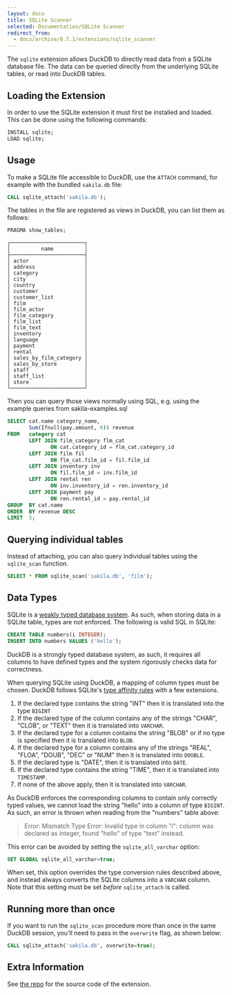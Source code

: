 ```yaml
---
layout: docu
title: SQLite Scanner
selected: Documentation/SQLite Scanner
redirect_from:
  - docs/archive/0.7.1/extensions/sqlite_scanner
---
```


The `sqlite` extension allows DuckDB to directly read data from a SQLite database file. The data can be queried directly from the underlying SQLite tables, or read into DuckDB tables.

## Loading the Extension

In order to use the SQLite extension it must first be installed and loaded. This can be done using the following commands:

```sql
INSTALL sqlite;
LOAD sqlite;
```

## Usage

To make a SQLite file accessible to DuckDB, use the `ATTACH` command, for example with the bundled `sakila.db` file:

```sql
CALL sqlite_attach('sakila.db');
```

The tables in the file are registered as views in DuckDB, you can list them as follows:

```sql
PRAGMA show_tables;
```
```
┌────────────────────────┐
│          name          │
├────────────────────────┤
│ actor                  │
│ address                │
│ category               │
│ city                   │
│ country                │
│ customer               │
│ customer_list          │
│ film                   │
│ film_actor             │
│ film_category          │
│ film_list              │
│ film_text              │
│ inventory              │
│ language               │
│ payment                │
│ rental                 │
│ sales_by_film_category │
│ sales_by_store         │
│ staff                  │
│ staff_list             │
│ store                  │
└────────────────────────┘
```

Then you can query those views normally using SQL, e.g. using the example queries from sakila-examples.sql

```sql
SELECT cat.name category_name, 
       Sum(Ifnull(pay.amount, 0)) revenue 
FROM   category cat 
       LEFT JOIN film_category flm_cat 
              ON cat.category_id = flm_cat.category_id 
       LEFT JOIN film fil 
              ON flm_cat.film_id = fil.film_id 
       LEFT JOIN inventory inv 
              ON fil.film_id = inv.film_id 
       LEFT JOIN rental ren 
              ON inv.inventory_id = ren.inventory_id 
       LEFT JOIN payment pay 
              ON ren.rental_id = pay.rental_id 
GROUP  BY cat.name 
ORDER  BY revenue DESC 
LIMIT  5; 
```

## Querying individual tables

Instead of attaching, you can also query individual tables using the `sqlite_scan` function.

```sql
SELECT * FROM sqlite_scan('sakila.db', 'film');
```

## Data Types

SQLite is a [weakly typed database system](https://www.sqlite.org/datatype3.html). As such, when storing data in a SQLite table, types are not enforced. The following is valid SQL in SQLite:

```sql
CREATE TABLE numbers(i INTEGER);
INSERT INTO numbers VALUES ('hello');
```

DuckDB is a strongly typed database system, as such, it requires all columns to have defined types and the system rigorously checks data for correctness.

When querying SQLite using DuckDB, a mapping of column types must be chosen. DuckDB follows SQLite's [type affinity rules](https://www.sqlite.org/datatype3.html#type_affinity) with a few extensions.

1. If the declared type contains the string "INT" then it is translated into the type `BIGINT`
2. If the declared type of the column contains any of the strings "CHAR", "CLOB", or "TEXT" then it is translated into `VARCHAR`.
3. If the declared type for a column contains the string "BLOB" or if no type is specified then it is translated into `BLOB`.
4. If the declared type for a column contains any of the strings "REAL", "FLOA", "DOUB", "DEC" or "NUM" then it is translated into `DOUBLE`.
5. If the declared type is "DATE", then it is translated into `DATE`.
6. If the declared type contains the string "TIME", then it is translated into `TIMESTAMP`.
7. If none of the above apply, then it is translated into `VARCHAR`.

As DuckDB enforces the corresponding columns to contain only correctly typed values, we cannot load the string "hello" into a column of type `BIGINT`. As such, an error is thrown when reading from the "numbers" table above:

> Error: Mismatch Type Error: Invalid type in column "i": column was declared as integer, found "hello" of type "text" instead.

This error can be avoided by setting the `sqlite_all_varchar` option:

```sql
SET GLOBAL sqlite_all_varchar=true;
```

When set, this option overrides the type conversion rules described above, and instead always converts the SQLite columns into a `VARCHAR` column. Note that this setting must be set *before* `sqlite_attach` is called.

## Running more than once

If you want to run the `sqlite_scan` procedure more than once in the same DuckDB session, you'll need to pass in the `overwrite` flag, as shown below:

```sql
CALL sqlite_attach('sakila.db', overwrite=true);
```

## Extra Information
See [the repo](https://github.com/duckdb/sqlite_scanner) for the source code of the extension.
